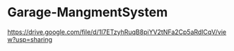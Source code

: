 # Garage-MangmentSystem
https://drive.google.com/file/d/1l7ETzyhRuqB8piYV2tNFa2Cp5aRdlCqV/view?usp=sharing
